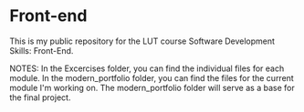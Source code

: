 # Front-end
This is my public repository for the LUT course Software Development Skills: Front-End.

NOTES:
In the Excercises folder, you can find the individual files for each module.
In the modern_portfolio folder, you can find the files for the current module I'm working on.
The modern_portfolio folder will serve as a base for the final project. 
